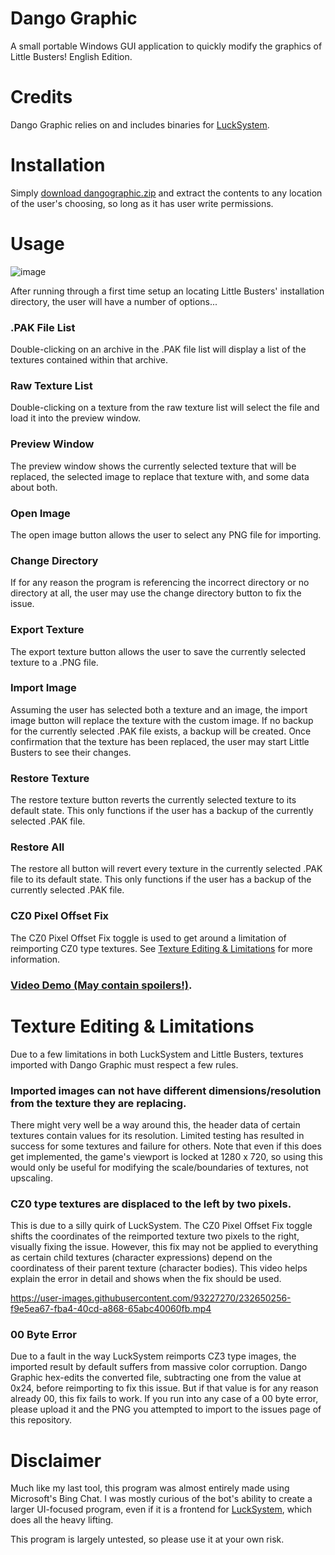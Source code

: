 # Dango Graphic
A small portable Windows GUI application to quickly modify the graphics of Little Busters! English Edition.

# Credits
Dango Graphic relies on and includes binaries for [LuckSystem](https://github.com/wetor/LuckSystem).

# Installation
Simply [download dangographic.zip]() and extract the contents to any location of the user's choosing, so long as it has user write permissions.

# Usage

![image](https://user-images.githubusercontent.com/93227270/232514754-6f000919-230f-4252-a577-0f47c52662cf.png)

After running through a first time setup an locating Little Busters' installation directory, the user will have a number of options...

### .PAK File List
Double-clicking on an archive in the .PAK file list will display a list of the textures contained within that archive.

### Raw Texture List

Double-clicking on a texture from the raw texture list will select the file and load it into the preview window.

### Preview Window

The preview window shows the currently selected texture that will be replaced, the selected image to replace that texture with, and some data about both.

### Open Image

The open image button allows the user to select any PNG file for importing.

### Change Directory

If for any reason the program is referencing the incorrect directory or no directory at all, the user may use the change directory button to fix the issue.

### Export Texture

The export texture button allows the user to save the currently selected texture to a .PNG file.

### Import Image

Assuming the user has selected both a texture and an image, the import image button will replace the texture with the custom image. If no backup for the currently selected .PAK file exists, a backup will be created. Once confirmation that the texture has been replaced, the user may start Little Busters to see their changes.

### Restore Texture

The restore texture button reverts the currently selected texture to its default state. This only functions if the user has a backup of the currently selected .PAK file.

### Restore All

The restore all button will revert every texture in the currently selected .PAK file to its default state. This only functions if the user has a backup of the currently selected .PAK file.

### CZ0 Pixel Offset Fix

The CZ0 Pixel Offset Fix toggle is used to get around a limitation of reimporting CZ0 type textures. See [Texture Editing & Limitations]() for more information.

### [Video Demo (May contain spoilers!)](https://files.catbox.moe/gzkjz0.mp4).

# Texture Editing & Limitations

Due to a few limitations in both LuckSystem and Little Busters, textures imported with Dango Graphic must respect a few rules. 

### Imported images can not have different dimensions/resolution from the texture they are replacing.

There might very well be a way around this, the header data of certain textures contain values for its resolution. Limited testing has resulted in success for some textures and failure for others. Note that even if this does get implemented, the game's viewport is locked at 1280 x 720, so using this would only be useful for modifying the scale/boundaries of textures, not upscaling.

### CZ0 type textures are displaced to the left by two pixels.

This is due to a silly quirk of LuckSystem. The CZ0 Pixel Offset Fix toggle shifts the coordinates of the reimported texture two pixels to the right, visually fixing the issue. However, this fix may not be applied to everything as certain child textures (character expressions) depend on the coordinatess of their parent texture (character bodies). This video helps explain the error in detail and shows when the fix should be used.

https://user-images.githubusercontent.com/93227270/232650256-f9e5ea67-fba4-40cd-a868-65abc40060fb.mp4

### 00 Byte Error

Due to a fault in the way LuckSystem reimports CZ3 type images, the imported result by default suffers from massive color corruption. Dango Graphic hex-edits the converted file, subtracting one from the value at 0x24, before reimporting to fix this issue. But if that value is for any reason already 00, this fix fails to work. If you run into any case of a 00 byte error, please upload it and the PNG you attempted to import to the issues page of this repository.

# Disclaimer
Much like my last tool, this program was almost entirely made using Microsoft's Bing Chat. I was mostly curious of the bot's ability to create a larger UI-focused program, even if it is a frontend for [LuckSystem](https://github.com/wetor/LuckSystem), which does all the heavy lifting.

This program is largely untested, so please use it at your own risk.
